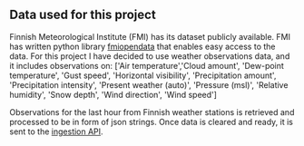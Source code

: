 ## Data used for this project
Finnish Meteorological Institute (FMI) has its dataset publicly available. FMI has written python library [fmiopendata](https://github.com/pnuu/fmiopendata) that enables easy access to the data. 
For this project I have decided to use weather observations data, and it includes observations on:
\['Air temperature','Cloud amount', 'Dew-point temperature', 'Gust speed', 'Horizontal visibility', 'Precipitation amount',
'Precipitation intensity', 'Present weather (auto)', 'Pressure (msl)', 'Relative humidity', 'Snow depth', 'Wind direction', 'Wind speed'\]

Observations for the last hour from Finnish weather stations is retrieved and processed to be in form of json strings.
Once data is cleared and ready, it is sent to the [ingestion API](https://github.com/ksenia-tabakova/api-kafka-spark-mongodb-streamlit_pipeline/tree/main/ingestion%20API).
